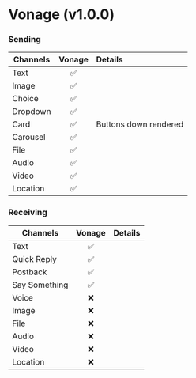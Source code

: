 # Vonage (v1.0.0)

### Sending

| Channels | Vonage | Details               |
| -------- | :----: | :-------------------- |
| Text     |   ✅   |                       |
| Image    |   ✅   |                       |
| Choice   |   ✅   |                       |
| Dropdown |   ✅   |                       |
| Card     |   ✅   | Buttons down rendered |
| Carousel |   ✅   |                       |
| File     |   ✅   |                       |
| Audio    |   ✅   |                       |
| Video    |   ✅   |                       |
| Location |   ✅   |                       |

### Receiving

| Channels      | Vonage | Details |
| ------------- | :----: | :------ |
| Text          |   ✅   |         |
| Quick Reply   |   ✅   |         |
| Postback      |   ✅   |         |
| Say Something |   ✅   |         |
| Voice         |   ❌   |         |
| Image         |   ❌   |         |
| File          |   ❌   |         |
| Audio         |   ❌   |         |
| Video         |   ❌   |         |
| Location      |   ❌   |         |
